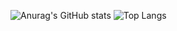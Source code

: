 ![Anurag's GitHub stats](https://github-readme-stats.vercel.app/api?username=cola0315&show_icons=true&theme=github_dark)
![Top Langs](https://github-readme-stats.vercel.app/api/top-langs/?username=cola0315&hide_progress=true)